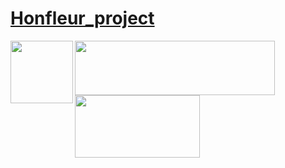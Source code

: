 # <a href="https://objective-poincare-859034.netlify.app/">Honfleur_project</a>

<img src="https://upload.wikimedia.org/wikipedia/commons/9/95/Vue.js_Logo_2.svg" width="100" height="100" align="left">
<img src="https://upload.wikimedia.org/wikipedia/commons/e/eb/MongoDB_Logo.png" width="320" height="87" align="left">
<img src="https://greensock.com/uploads/set_resources_5/84c1e40ea0e759e3f1505eb1788ddf3c_greensock-logo.svg" width="200" height="100" align="left">

